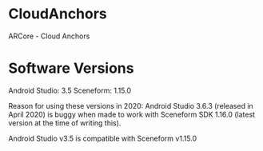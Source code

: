 # CloudAnchors
ARCore - Cloud Anchors

# Software Versions
Android Studio: 3.5
Sceneform: 1.15.0

Reason for using these versions in 2020:
Android Studio 3.6.3 (released in April 2020) is buggy when made to work with Sceneform SDK 1.16.0 (latest version at the time of writing this).

Android Studio v3.5 is compatible with Sceneform v1.15.0
